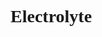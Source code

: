 <html>
<head>
    <style>
        @font-face {
            font-family: ailerons;
            src: url(assets/fonts/Ailerons-Regular.otf);
        }
        h1 {
            font-family: ailerons;
        }
    </style>
</head>
<body>
    <h1>Electrolyte</h1>
</body>
</html>